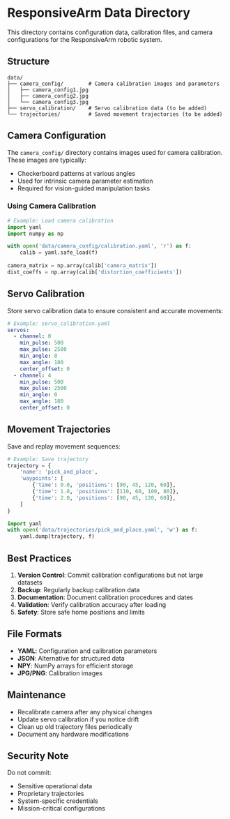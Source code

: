# ResponsiveArm Data Directory

This directory contains configuration data, calibration files, and camera configurations for the ResponsiveArm robotic system.

## Structure

```
data/
├── camera_config/        # Camera calibration images and parameters
│   ├── camera_config1.jpg
│   ├── camera_config2.jpg
│   └── camera_config3.jpg
├── servo_calibration/    # Servo calibration data (to be added)
└── trajectories/         # Saved movement trajectories (to be added)
```

## Camera Configuration

The `camera_config/` directory contains images used for camera calibration. These images are typically:
- Checkerboard patterns at various angles
- Used for intrinsic camera parameter estimation
- Required for vision-guided manipulation tasks

### Using Camera Calibration

```python
# Example: Load camera calibration
import yaml
import numpy as np

with open('data/camera_config/calibration.yaml', 'r') as f:
    calib = yaml.safe_load(f)
    
camera_matrix = np.array(calib['camera_matrix'])
dist_coeffs = np.array(calib['distortion_coefficients'])
```

## Servo Calibration

Store servo calibration data to ensure consistent and accurate movements:

```yaml
# Example: servo_calibration.yaml
servos:
  - channel: 0
    min_pulse: 500
    max_pulse: 2500
    min_angle: 0
    max_angle: 180
    center_offset: 0
  - channel: 4
    min_pulse: 500
    max_pulse: 2500
    min_angle: 0
    max_angle: 180
    center_offset: 0
```

## Movement Trajectories

Save and replay movement sequences:

```python
# Example: Save trajectory
trajectory = {
    'name': 'pick_and_place',
    'waypoints': [
        {'time': 0.0, 'positions': [90, 45, 120, 60]},
        {'time': 1.0, 'positions': [110, 60, 100, 80]},
        {'time': 2.0, 'positions': [90, 45, 120, 60]},
    ]
}

import yaml
with open('data/trajectories/pick_and_place.yaml', 'w') as f:
    yaml.dump(trajectory, f)
```

## Best Practices

1. **Version Control**: Commit calibration configurations but not large datasets
2. **Backup**: Regularly backup calibration data
3. **Documentation**: Document calibration procedures and dates
4. **Validation**: Verify calibration accuracy after loading
5. **Safety**: Store safe home positions and limits

## File Formats

- **YAML**: Configuration and calibration parameters
- **JSON**: Alternative for structured data
- **NPY**: NumPy arrays for efficient storage
- **JPG/PNG**: Calibration images

## Maintenance

- Recalibrate camera after any physical changes
- Update servo calibration if you notice drift
- Clean up old trajectory files periodically
- Document any hardware modifications

## Security Note

Do not commit:
- Sensitive operational data
- Proprietary trajectories
- System-specific credentials
- Mission-critical configurations
